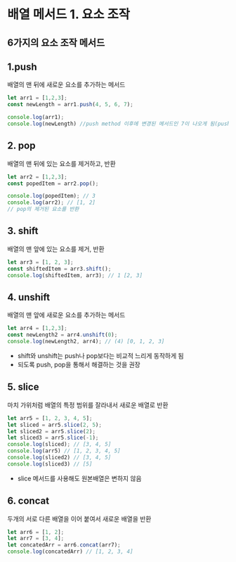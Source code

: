 # 배열 메서드 1. 요소 조작

## 6가지의 요소 조작 메서드

## 1.push
배열의 맨 뒤에 새로운 요소를 추가하는 메서드

```javascript
let arr1 = [1,2,3];
const newLength = arr1.push(4, 5, 6, 7);

console.log(arr1);
console.log(newLength) //push method 이후에 변경된 메서드인 7이 나오게 됨(push의 return 값은 배열 전체의 길이)
```

## 2. pop
배열의 맨 뒤에 있는 요소를 제거하고, 반환

```javascript
let arr2 = [1,2,3];
const popedItem = arr2.pop();

console.log(popedItem); // 3 
console.log(arr2); // [1, 2]
// pop의 제거된 요소를 반환
```

## 3. shift
배열의 맨 앞에 있는 요소를 제거, 반환

```javascript
let arr3 = [1, 2, 3];
const shiftedItem = arr3.shift();
console.log(shiftedItem, arr3); // 1 [2, 3]
```

## 4. unshift
배열의 맨 앞에 새로운 요소를 추가하는 메서드

```javascript
let arr4 = [1,2,3];
const newLength2 = arr4.unshift(0);
console.log(newLength2, arr4); // (4) [0, 1, 2, 3]
```
- shift와 unshift는 push나 pop보다는 비교적 느리게 동작하게 됨
- 되도록 push, pop을 통해서 해결하는 것을 권장

## 5. slice
마치 가위처럼 배열의 특정 범위를 잘라내서 새로운 배열로 반환
```javascript
let arr5 = [1, 2, 3, 4, 5];
let sliced = arr5.slice(2, 5);
let sliced2 = arr5.slice(2);
let sliced3 = arr5.slice(-1);
console.log(sliced); // [3, 4, 5] 
console.log(arr5) // [1, 2, 3, 4, 5]
console.log(sliced2) // [3, 4, 5]
console.log(sliced3) // [5]
```
- slice 메서드를 사용해도 원본배열은 변하지 않음

## 6. concat
두개의 서로 다른 배열을 이어 붙여서 새로운 배열을 반환
```javascript
let arr6 = [1, 2];
let arr7 = [3, 4];
let concatedArr = arr6.concat(arr7); 
console.log(concatedArr) // [1, 2, 3, 4]
```

